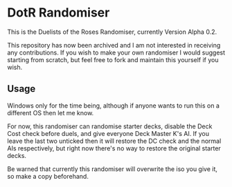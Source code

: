 DotR Randomiser
===============

This is the Duelists of the Roses Randomiser, currently Version Alpha 0.2.

This repository has now been archived and I am not interested in receiving any contributions. If you wish to make your own randomiser I would suggest starting from scratch, but feel free to fork and maintain this yourself if you wish.

Usage
-----

Windows only for the time being, although if anyone wants to run this on a different OS then let me know.

For now, this randomiser can randomise starter decks, disable the Deck Cost check before duels, and give everyone Deck Master K's AI. If you leave the last two unticked then it will restore the DC check and the normal AIs respectively, but right now there's no way to restore the original starter decks.

Be warned that currently this randomiser will overwrite the iso you give it, so make a copy beforehand.
